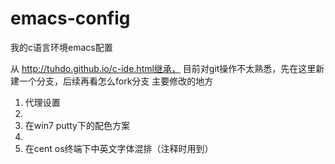 # emacs-config
我的c语言环境emacs配置

从 http://tuhdo.github.io/c-ide.html继承，
目前对git操作不太熟悉，先在这里新建一个分支，后续再看怎么fork分支
主要修改的地方


1. 代理设置
2. 
2. 在win7 putty下的配色方案
3. 
3. 在cent os终端下中英文字体混排（注释时用到）

